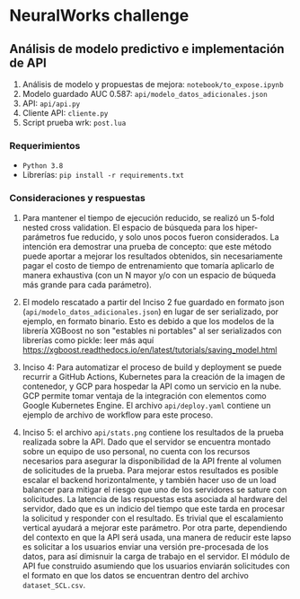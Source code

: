 # NeuralWorks challenge

## Análisis de modelo predictivo e implementación de API

1. Análisis de modelo y propuestas de mejora: `notebook/to_expose.ipynb`
2. Modelo guardado AUC 0.587: `api/modelo_datos_adicionales.json`
3. API: `api/api.py`
4. Cliente API: `cliente.py`
5. Script prueba wrk: `post.lua`

### Requerimientos
* `Python 3.8`
* Librerías: `pip install -r requirements.txt`


### Consideraciones y respuestas

1. Para mantener el tiempo de ejecución reducido, se realizó un 5-fold nested cross validation. El espacio de búsqueda para los hiper-parámetros fue reducido, y solo unos pocos fueron considerados. La intención era demostrar una prueba de concepto: que este método puede aportar a mejorar los resultados obtenidos, sin necesariamente pagar el costo de tiempo de entrenamiento que tomaría aplicarlo de manera exhaustiva (con un N mayor y/o con un espacio de búqueda más grande para cada parámetro).

2. El modelo rescatado a partir del Inciso 2 fue guardado en formato json (`api/modelo_datos_adicionales.json`) en lugar de ser serializado, por ejemplo, en formato binario. Esto es debido a que los modelos de la librería XGBoost no son "estables ni portables" al ser serializados con librerías como pickle: leer más aquí https://xgboost.readthedocs.io/en/latest/tutorials/saving_model.html

3. Inciso 4: Para automatizar el proceso de build y deployment se puede recurrir a GitHub Actions, Kubernetes para la creación de la imagen de contenedor, y GCP para hospedar la API como un servicio en la nube. GCP permite tomar ventaja de la integración con elementos como Google Kubernetes Engine. El archivo `api/deploy.yaml` contiene un ejemplo de archivo de workflow para este proceso.

4. Inciso 5: el archivo `api/stats.png` contiene los resultados de la prueba realizada sobre la API. Dado que el servidor se encuentra montado sobre un equipo de uso personal, no cuenta con los recursos necesarios para asegurar la disponibilidad de la API frente al volumen de solicitudes de la prueba. Para mejorar estos resultados es posible escalar el backend horizontalmente, y también hacer uso de un load balancer para mitigar el riesgo que uno de los servidores se sature con solicitudes. La latencia de las respuestas esta asociada al hardware del servidor, dado que es un indicio del tiempo que este tarda en procesar la solicitud y responder con el resultado. Es trivial que el escalamiento vertical ayudará a mejorar este parámetro. Por otra parte, dependiendo del contexto en que la API será usada, una manera de reducir este lapso es solicitar a los usuarios enviar una versión pre-procesada de los datos, para así dimisnuir la carga de trabajo en el servidor. El módulo de API fue construido asumiendo que los usuarios enviarán solicitudes con el formato en que los datos se encuentran dentro del archivo `dataset_SCL.csv`.